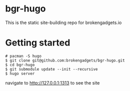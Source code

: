 # bgr-hugo
This is the static site-building repo for brokengadgets.io

# Getting started
```
# pacman -S hugo
$ git clone git@github.com:brokengadgets/bgr-hugo.git
$ cd bgr-hugo
$ git submodule update --init --recursive
$ hugo server
```
navigate to http://127.0.0.1:1313 to see the site